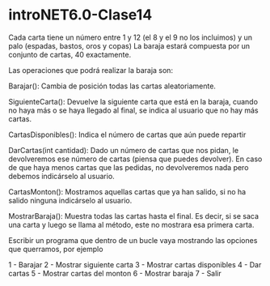 # introNET6.0-Clase14
Cada carta tiene un número entre 1 y 12 (el 8 y el 9 no los incluimos) y un palo (espadas, bastos, oros y copas)
La baraja estará compuesta por un conjunto de cartas, 40 exactamente.

Las operaciones que podrá realizar la baraja son:

Barajar():
  Cambia de posición todas las cartas aleatoriamente.

SiguienteCarta():
  Devuelve la siguiente carta que está en la baraja, cuando no haya más o se haya llegado al final, se indica al usuario que no hay más cartas.

CartasDisponibles():
  Indica el número de cartas que aún puede repartir

DarCartas(int cantidad):
  Dado un número de cartas que nos pidan, le devolveremos ese número de cartas (piensa que puedes devolver). En caso de que haya menos cartas que las pedidas, no devolveremos nada pero debemos indicárselo al usuario.

CartasMonton():
  Mostramos aquellas cartas que ya han salido, si no ha salido ninguna indicárselo al usuario.

MostrarBaraja():
  Muestra todas las cartas hasta el final. Es decir, si se saca una carta y luego se llama al método, este no mostrara esa primera carta.


Escribir un programa que dentro de un bucle vaya mostrando las opciones que querramos, por ejemplo

1 - Barajar
2 - Mostrar siguiente carta
3 - Mostrar cartas disponibles
4 - Dar cartas
5 - Mostrar cartas del monton
6 - Mostrar baraja
7 - Salir
